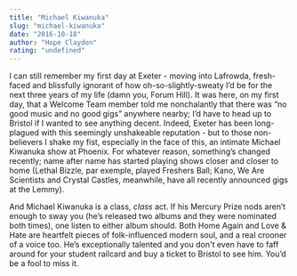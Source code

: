 ```yaml
---
title: "Michael Kiwanuka"
slug: "michael-kiwanuka"
date: "2016-10-18"
author: "Hope Claydon"
rating: "undefined"
---
```


I can still remember my first day at Exeter - moving into Lafrowda, fresh-faced and blissfully ignorant of how oh-so-slightly-sweaty I’d be for the next three years of my life (damn you, Forum Hill). It was here, on my first day, that a Welcome Team member told me nonchalantly that there was “no good music and no good gigs” anywhere nearby; I’d have to head up to Bristol if I wanted to see anything decent. Indeed, Exeter has been long-plagued with this seemingly unshakeable reputation - but to those non-believers I shake my fist, especially in the face of this, an intimate Michael Kiwanuka show at Phoenix. For whatever reason, something’s changed recently; name after name has started playing shows closer and closer to home (Lethal Bizzle, par exemple, played Freshers Ball; Kano, We Are Scientists and Crystal Castles, meanwhile, have all recently announced gigs at the Lemmy). 

And Michael Kiwanuka is a class, _class_ act. If his Mercury Prize nods aren’t enough to sway you (he’s released two albums and they were nominated both times), one listen to either album should. Both Home Again and Love & Hate are heartfelt pieces of folk-influenced modern soul, and a real crooner of a voice too. He’s exceptionally talented and you don't even have to faff around for your student railcard and buy a ticket to Bristol to see him. You’d be a fool to miss it.

